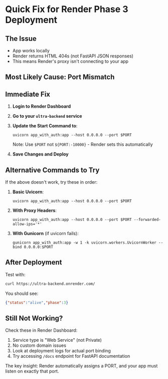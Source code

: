 # Quick Fix for Render Phase 3 Deployment

## The Issue
- App works locally
- Render returns HTML 404s (not FastAPI JSON responses)
- This means Render's proxy isn't connecting to your app

## Most Likely Cause: Port Mismatch

## Immediate Fix

1. **Login to Render Dashboard**
2. **Go to your `ultra-backend` service**
3. **Update the Start Command to**:
   ```
   uvicorn app_with_auth:app --host 0.0.0.0 --port $PORT
   ```
   
   Note: Use `$PORT` not `${PORT:-10000}` - Render sets this automatically

4. **Save Changes and Deploy**

## Alternative Commands to Try

If the above doesn't work, try these in order:

1. **Basic Uvicorn**:
   ```
   uvicorn app_with_auth:app --host 0.0.0.0 --port $PORT
   ```

2. **With Proxy Headers**:
   ```
   uvicorn app_with_auth:app --host 0.0.0.0 --port $PORT --forwarded-allow-ips='*'
   ```

3. **With Gunicorn** (if uvicorn fails):
   ```
   gunicorn app_with_auth:app -w 1 -k uvicorn.workers.UvicornWorker --bind 0.0.0.0:$PORT
   ```

## After Deployment

Test with:
```bash
curl https://ultra-backend.onrender.com/
```

You should see:
```json
{"status":"alive","phase":3}
```

## Still Not Working?

Check these in Render Dashboard:
1. Service type is "Web Service" (not Private)
2. No custom domain issues
3. Look at deployment logs for actual port binding
4. Try accessing `/docs` endpoint for FastAPI documentation

The key insight: Render automatically assigns a PORT, and your app must listen on exactly that port.